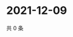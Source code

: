 # 2021-12-09

共 0 条

<!-- BEGIN WEIBO -->
<!-- 最后更新时间 Thu Dec 09 2021 20:24:24 GMT+0800 (China Standard Time) -->

<!-- END WEIBO -->
